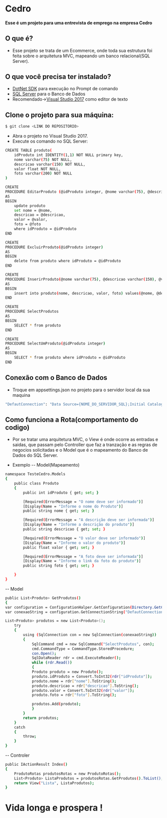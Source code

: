 ﻿Cedro
=====================

#### Esse é um projeto para uma entrevista de emprego na empresa Cedro

## O que é?

- Esse projeto se trata de um Ecommerce, onde toda sua estrutura foi feita sobre o arquitetura MVC, mapeando um banco relacional(SQL Server).

## O que você precisa ter instalado?

- [DotNet SDK](https://www.microsoft.com/en-us/download/details.aspx?id=15354) para execução no Prompt de comando
- [SQL Server](https://www.microsoft.com/pt-br/sql-server/sql-server-downloads) para o Banco de Dados
- Recomendado->[Visual Studio 2017](https://www.visualstudio.com/pt-br/downloads/?rr=https%3A%2F%2Fwww.google.com.br%2F) como editor de texto
	
## Clone o projeto para sua máquina:

```bash
$ git clone <LINK DO REPOSITÓRIO>
```
- Abra o projeto no Visual Studio 2017.  
- Execute os comando no SQL Server:

```bash
CREATE TABLE produto(
	idProduto int IDENTITY(1,1) NOT NULL primary key,
	nome varchar(75) NOT NULL,
	descricao varchar(150) NOT NULL,
	valor float NOT NULL,
	foto varchar(200) NOT NULL
)
```
```bash
CREATE
PROCEDURE EditarProduto (@idProduto integer, @nome varchar(75), @descricao varchar(150), @valor float, @foto varchar(200))
AS
BEGIN
	update produto 
	set nome = @nome,
	descricao = @descricao,
	valor = @valor,
	foto = @foto
	where idProduto = @idProduto
END
```
```bash
CREATE
PROCEDURE ExcluirProduto(@idProduto integer)
AS
BEGIN
	delete from produto where idProduto = @idProduto
END
```
```bash
CREATE
PROCEDURE InserirProduto(@nome varchar(75), @descricao varchar(150), @valor float, @foto varchar(200))
AS
BEGIN
	insert into produto(nome, descricao, valor, foto) values(@nome, @descricao, @valor, @foto)
END
```
```bash
CREATE
PROCEDURE SelectProdutos
AS
BEGIN
	SELECT * from produto
END
```
```bash
CREATE
PROCEDURE SelectUmProduto(@idProduto integer)
AS
BEGIN
	SELECT * from produto where idProduto = @idProduto
END
```
## Conexão com o Banco de Dados
- Troque em appsettings.json no projeto para o servidor local da sua maquina
```bash
"DefautConnection": "Data Source={NOME_DO_SERVIDOR_SQL};Initial Catalog=testeCedro;Integrated Security=True;"
```

## Como funciona a Rota(comportamento do codigo)

- Por se tratar uma arquitetura MVC, o View é onde ocorre as entradas e saidas, que passam pelo Controller que faz a tranzação e as regras de negocios solicitadas e o Model que é o mapeamento do Banco de Dados do SQL Server.

- Exemplo
-- Model(Mapeamento)
```bash
namespace TesteCedro.Models
{
    public class Produto
    {
        public int idProduto { get; set; }

        [Required(ErrorMessage = "O nome deve ser informado")]
        [Display(Name = "Informe o nome do Produto")]
        public string nome { get; set; }

        [Required(ErrorMessage = "A descrição deve ser informada")]
        [Display(Name = "Informe a descrição do produto")]
        public string descricao { get; set; }

        [Required(ErrorMessage = "O valor deve ser informado")]
        [Display(Name = "Informe o valor do produto")]
        public float valor { get; set; }

        [Required(ErrorMessage = "A foto deve ser informada")]
        [Display(Name = "Informe o link da foto do produto")]
        public string foto { get; set; }

    }
}
```
-- Model
```bash
public List<Produto> GetProdutos()
{
var configuration = ConfigurationHalper.GetConfiguration(Directory.GetCurrentDirectory());
var conexaoString = configuration.GetConnectionString("DefautConnection");

List<Produto> produtos = new List<Produto>();
	try
	{
		using (SqlConnection con = new SqlConnection(conexaoString))
		{
		    SqlCommand cmd = new SqlCommand("SelectProdutos", con);
		    cmd.CommandType = CommandType.StoredProcedure;
		    con.Open();
		    SqlDataReader rdr = cmd.ExecuteReader();
		    while (rdr.Read())
		    {
			Produto produto = new Produto();
			produto.idProduto = Convert.ToInt32(rdr["idProduto"]);
			produto.nome = rdr["nome"].ToString();
			produto.descricao = rdr["descricao"].ToString();
			produto.valor = Convert.ToInt32(rdr["valor"]);
			produto.foto = rdr["foto"].ToString();

			produtos.Add(produto);
		    }
		}
		return produtos;
	}
	catch
	{
		throw;
	}
}
```
-- Controler
```bash
public IActionResult Index()
{
    ProdutoRotas produtosRotas = new ProdutoRotas();
    List<Produto> ListaProdutos = produtosRotas.GetProdutos().ToList();
    return View("Lista", ListaProdutos);
}
```
Vida longa e prospera !
=====================

